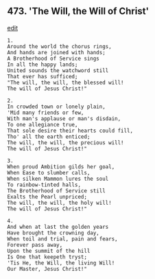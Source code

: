 
## 473.  'The Will, the Will of Christ'
[edit](https://docs.google.com/document/d/1eAVN5Dy%2Dm0Q_PcKO73TGJXOJKQqRaVUL/edit?mode=html)



    1.
    Around the world the chorus rings,
    And hands are joined with hands;
    A Brotherhood of Service sings
    In all the happy lands;
    United sounds the watchword still
    That ever has sufficed; 
    "The will, the will, the blessed will!
    The will of Jesus Christ!"

    2.
    In crowded town or lonely plain,
    'Mid many friends or few,
    With man's applause or man's disdain,
    To one allegiance true,
    That sole desire their hearts could fill,
    Tho' all the earth enticed;
    The will, the will, the precious will!
    The will of Jesus Christ!"

    3.
    When proud Ambition gilds her goal,
    When Ease to slumber calls,
    When silken Mammon lures the soul
    To rainbow-tinted halls,
    The Brotherhood of Service still
    Exalts the Pearl unpriced;
    The will, the will, the holy will!
    The will of Jesus Christ!"

    4.
    And when at last the golden years
    Have brought the crowning day,
    When toil and trial, pain and fears,
    Forever pass away,
    Upon the summit of the hill
    Is One that keepeth tryst;
    'Tis He, the Will, the living Will!  
    Our Master, Jesus Christ!"
